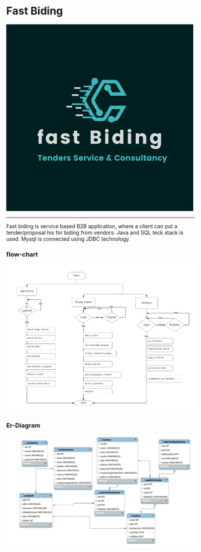 # Fast Biding

![fastbiding](https://github.com/NarendraKumarSwami/truthful-toes-1489/blob/main/fastbiding/src/extra/fastBiding.png)

---

Fast biding is service based B2B application, where a client can put a tender/proposal his for biding from vendors.
Java and SQL teck stack is used.
Mysql is connected using JDBC technology.



### flow-chart 
![flow-chart](https://github.com/NarendraKumarSwami/truthful-toes-1489/blob/main/fastbiding/src/extra/flowchart.png)

### Er-Diagram
![flow-chart](https://github.com/NarendraKumarSwami/truthful-toes-1489/blob/main/fastbiding/src/extra/erdiagram.png)
